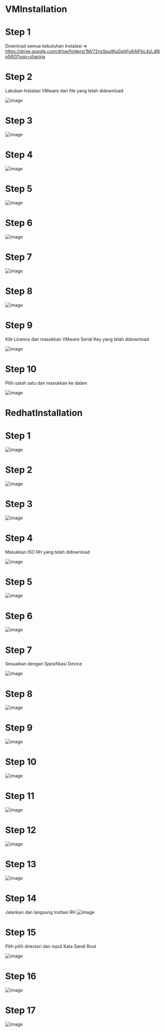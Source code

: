 # VMInstallation
# Step 1
Download semua kebutuhan Instalasi => https://drive.google.com/drive/folders/1Mr72nxSpuWuGphFuKAlFbL4zL4Np5Rl3?usp=sharing
# Step 2 
Lakukan Instalasi VMware dari file yang telah didownload

![image](https://github.com/user-attachments/assets/08f191ad-3985-433f-af95-6e9b7e2eb90a)

# Step 3
![image](https://github.com/user-attachments/assets/3d72b3dd-f561-4469-bf8a-5bda447aad16)

# Step 4 
![image](https://github.com/user-attachments/assets/eb1d00f8-0345-405f-b1ba-830102bd0908)

# Step 5
![image](https://github.com/user-attachments/assets/dad26eb7-54fe-4dd4-ac13-a442789170a1)

# Step 6 
![image](https://github.com/user-attachments/assets/60d9f5ca-4af7-4bdb-af29-26a3a715ca91)

# Step 7 
![image](https://github.com/user-attachments/assets/5db1ea9c-42a6-4b06-905b-730fbb2e26e9)

# Step 8
![image](https://github.com/user-attachments/assets/29496e8f-2276-42b3-8e8a-2991e42b5e60)

# Step 9
Klik Licence dan masukkan VMware Serial Key yang telah didownload

![image](https://github.com/user-attachments/assets/3082242e-5a9e-4b5f-bfac-9b541d78b074)

# Step 10
Pilih satah satu dan masukkan ke dalam 

![image](https://github.com/user-attachments/assets/b60ee181-1218-4faa-8bd7-bc36e8ee2e16)

# RedhatInstallation
# Step 1
![image](https://github.com/user-attachments/assets/3bd82396-c16e-4ef0-ae6f-8f86d3e837e0)

# Step 2
![image](https://github.com/user-attachments/assets/c3b48f3c-7e37-4e7d-91bb-1c728b468b5a)

# Step 3
![image](https://github.com/user-attachments/assets/14b236ee-b193-4741-90e6-229b5b767046)

# Step 4
Masukkan ISO RH yang telah didownload

![image](https://github.com/user-attachments/assets/6840c2c6-b664-4a30-aa48-5ae5b586e72d)

# Step 5
![image](https://github.com/user-attachments/assets/b9ce79b7-91de-4016-803a-9326da8f0cc6)

# Step 6
![image](https://github.com/user-attachments/assets/5ff75425-e2f0-4864-a69b-bb57f40c737c)

# Step 7
Sesuaikan dengan Spesifikasi Device

![image](https://github.com/user-attachments/assets/fea550b4-da7a-478c-b59f-21905705db41)

# Step 8
![image](https://github.com/user-attachments/assets/2bccdf42-be28-4a8d-98e7-f1de35b62dd3)

# Step 9
![image](https://github.com/user-attachments/assets/ee739a9f-4295-4976-924f-d6d1ca44ac4a)

# Step 10
![image](https://github.com/user-attachments/assets/b62644b8-8d28-46b9-8189-407dc4d6c0a3)

# Step 11
![image](https://github.com/user-attachments/assets/2fd9d261-819d-4680-a50a-2cad32a06c9a)

# Step 12
![image](https://github.com/user-attachments/assets/1ee34863-cbb3-43ce-9c89-baa0722d49d4)

# Step 13
![image](https://github.com/user-attachments/assets/4e159617-983e-42d2-b5b3-5de06afac0b0)

# Step 14
Jalankan dan langsung Instlasi RH
![image](https://github.com/user-attachments/assets/6fe3daf7-905a-4725-973d-a2c51e70e489)

# Step 15
Pilih pilih directori dan input Kata Sandi Root

![image](https://github.com/user-attachments/assets/da7892a3-caf3-468c-9a4f-bfbd00952d7c)

# Step 16
![image](https://github.com/user-attachments/assets/3e5d635a-fea3-459a-8770-bb72e4c3e3bf)

# Step 17
![image](https://github.com/user-attachments/assets/d6782d36-5ec6-4cb7-b3de-8fab67de94c1)




















